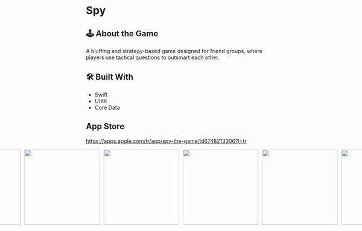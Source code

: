 # Spy

## 🕹️ About the Game

A bluffing and strategy-based game designed for friend groups, where players use tactical questions to outsmart each other.

## 🛠️ Built With

- Swift  
- UIKit  
- Core Data

## App Store

https://apps.apple.com/tr/app/spy-the-game/id6748213306?l=tr

<div style="display: flex; justify-content: center; gap: 10px;"><img src="readme-assets/ss01" width="200"/><img src="readme-assets/ss02" width="200"/><img src="readme-assets/ss03" width="200"/><img src="readme-assets/ss04" width="200"/><img src="readme-assets/ss05" width="200"/><img src="readme-assets/ss06" width="200"/></div>

